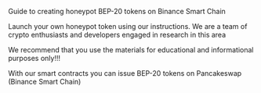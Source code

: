 Guide to creating honeypot BEP-20 tokens on Binance Smart Chain

Launch your own honeypot token using our instructions. We are a team of crypto enthusiasts and developers engaged in research in this area

We recommend that you use the materials for educational and informational purposes only!!!

With our smart contracts you can issue BEP-20 tokens on Pancakeswap (Binance Smart Chain)
